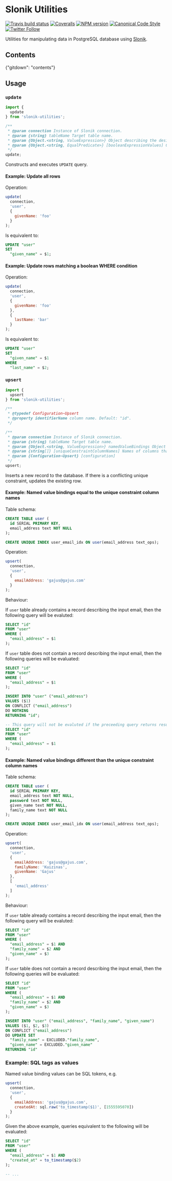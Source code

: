 # Slonik Utilities

[![Travis build status](http://img.shields.io/travis/gajus/slonik-utilities/master.svg?style=flat-square)](https://travis-ci.org/gajus/slonik-utilities)
[![Coveralls](https://img.shields.io/coveralls/gajus/slonik-utilities.svg?style=flat-square)](https://coveralls.io/github/gajus/slonik-utilities)
[![NPM version](http://img.shields.io/npm/v/slonik-utilities.svg?style=flat-square)](https://www.npmjs.org/package/slonik-utilities)
[![Canonical Code Style](https://img.shields.io/badge/code%20style-canonical-blue.svg?style=flat-square)](https://github.com/gajus/canonical)
[![Twitter Follow](https://img.shields.io/twitter/follow/kuizinas.svg?style=social&label=Follow)](https://twitter.com/kuizinas)

Utilities for manipulating data in PostgreSQL database using [Slonik](https://github.com/gajus/slonik).

## Contents

{"gitdown": "contents"}

## Usage

### `update`

```js
import {
  update
} from 'slonik-utilities';

/**
 * @param connection Instance of Slonik connection.
 * @param {string} tableName Target table name.
 * @param {Object.<string, ValueExpression>} Object describing the desired column values.
 * @param {Object.<string, EqualPredicate>} [booleanExpressionValues] Object describing the boolean expression used to construct WHERE condition.
 */
update;

```

Constructs and executes `UPDATE` query.

#### Example: Update all rows

Operation:

```js
update(
  connection,
  'user',
  {
    givenName: 'foo'
  }
);

```

Is equivalent to:

```sql
UPDATE "user"
SET
  "given_name" = $1;

```

#### Example: Update rows matching a boolean WHERE condition

Operation:

```js
update(
  connection,
  'user',
  {
    givenName: 'foo'
  },
  {
    lastName: 'bar'
  }
);

```

Is equivalent to:

```sql
UPDATE "user"
SET
  "given_name" = $1
WHERE
  "last_name" = $2;

```

### `upsert`

```js
import {
  upsert
} from 'slonik-utilities';

/**
 * @typedef Configuration~Upsert
 * @property identifierName column name. Default: "id".
 */

/**
 * @param connection Instance of Slonik connection.
 * @param {string} tableName Target table name.
 * @param {Object.<string, ValueExpression>} namedValueBindings Object describing the desired column values.
 * @param {string[]} [uniqueConstraintColumnNames] Names of columns that describe a unique constraint on the table. Defaults to property names of `namedValueBindings`.
 * @param {Configuration~Upsert} [configuration]
 */
upsert;

```

Inserts a new record to the database. If there is a conflicting unique constraint, updates the existing row.

#### Example: Named value bindings equal to the unique constraint column names

Table schema:

```sql
CREATE TABLE user (
  id SERIAL PRIMARY KEY,
  email_address text NOT NULL
);

CREATE UNIQUE INDEX user_email_idx ON user(email_address text_ops);

```

Operation:

```js
upsert(
  connection,
  'user',
  {
    emailAddress: 'gajus@gajus.com'
  }
);

```

Behaviour:

If `user` table already contains a record describing the input email, then the following query will be evaluted:

```sql
SELECT "id"
FROM "user"
WHERE (
  "email_address" = $1
);

```

If `user` table does not contain a record describing the input email, then the following queries will be evaluated:

```sql
SELECT "id"
FROM "user"
WHERE (
  "email_address" = $1
);

INSERT INTO "user" ("email_address")
VALUES ($1)
ON CONFLICT ("email_address")
DO NOTHING
RETURNING "id";

-- This query will not be evaluted if the preceeding query returns result.
SELECT "id"
FROM "user"
WHERE (
  "email_address" = $1
);

```


#### Example: Named value bindings different than the unique constraint column names

Table schema:

```sql
CREATE TABLE user (
  id SERIAL PRIMARY KEY,
  email_address text NOT NULL,
  password text NOT NULL,
  given_name text NOT NULL,
  family_name text NOT NULL
);

CREATE UNIQUE INDEX user_email_idx ON user(email_address text_ops);

```

Operation:

```js
upsert(
  connection,
  'user',
  {
    emailAddress: 'gajus@gajus.com',
    familyName: 'Kuizinas',
    givenName: 'Gajus'
  },
  [
    'email_address'
  ]
);

```

Behaviour:

If `user` table already contains a record describing the input email, then the following query will be evaluted:

```sql
SELECT "id"
FROM "user"
WHERE (
  "email_address" = $1 AND
  "family_name" = $2 AND
  "given_name" = $3
);

```

If `user` table does not contain a record describing the input email, then the following queries will be evaluated:

```sql
SELECT "id"
FROM "user"
WHERE (
  "email_address" = $1 AND
  "family_name" = $2 AND
  "given_name" = $3
);

INSERT INTO "user" ("email_address", "family_name", "given_name")
VALUES ($1, $2, $3)
ON CONFLICT ("email_address")
DO UPDATE SET
  "family_name" = EXCLUDED."family_name",
  "given_name" = EXCLUDED."given_name"
RETURNING "id"

```

### Example: SQL tags as values

Named value binding values can be SQL tokens, e.g.

```js
upsert(
  connection,
  'user',
  {
    emailAddress: 'gajus@gajus.com',
    createdAt: sql.raw('to_timestamp($1)', [1555595070])
  }
);

```

Given the above example, queries equivalent to the following will be evaluated:

```sql
SELECT "id"
FROM "user"
WHERE (
  "email_address" = $1 AND
  "created_at" = to_timestamp($2)
);

-- ...

```
